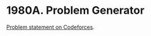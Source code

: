 # 1980A. Problem Generator

[Problem statement on Codeforces](https://codeforces.com/problemset/problem/1980/A?locale=en).